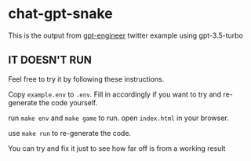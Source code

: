 # chat-gpt-snake

This is the output from [gpt-engineer](https://github.com/AntonOsika/gpt-engineer) twitter example using gpt-3.5-turbo

## IT DOESN'T RUN ##

Feel free to try it by following these instructions.

Copy `example.env` to `.env`.
Fill in accordingly if you want to try and re-generate the code yourself.

run `make env` and `make game` to run.
open `index.html` in your browser.

use `make run` to re-generate the code.

You can try and fix it just to see how far off is from a working result
